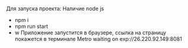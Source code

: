 Для запуска проекта: 
  Наличие node js
  - npm i
  - npm run start
  - w
Приложение запустится в браузере, ссылка на страницу покажется в терминале
 Metro waiting on exp://26.220.92.149:8081
